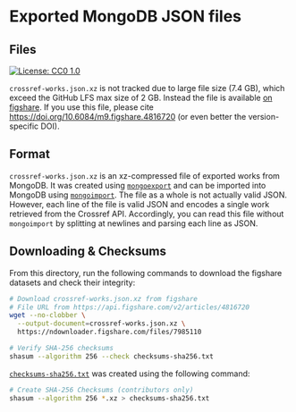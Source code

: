 # Exported MongoDB JSON files

## Files

[![License: CC0 1.0](https://img.shields.io/badge/DOI-10.6084/m9.figshare.4816720-blue.svg)](https://doi.org/10.6084/m9.figshare.4816720)

`crossref-works.json.xz` is not tracked due to large file size (7.4 GB), which exceed the GitHub LFS max size of 2 GB. Instead the file is available [on figshare](https://doi.org/b48h "Metadata for all DOIs in Crossref: JSON MongoDB exports of all works from the Crossref API").
If you use this file, please cite https://doi.org/10.6084/m9.figshare.4816720 (or even better the version-specific DOI).

## Format

`crossref-works.json.xz` is an xz-compressed file of exported works from MongoDB.
It was created using [`mongoexport`](https://docs.mongodb.com/manual/reference/program/mongoexport/) and can be imported into MongoDB using [`mongoimport`](https://docs.mongodb.com/manual/reference/program/mongoimport/).
The file as a whole is not actually valid JSON. However, each line of the file is valid JSON and encodes a single work retrieved from the Crossref API.
Accordingly, you can read this file without `mongoimport` by splitting at newlines and parsing each line as JSON.

## Downloading & Checksums

From this directory, run the following commands to download the figshare datasets and check their integrity:

```sh
# Download crossref-works.json.xz from figshare
# File URL from https://api.figshare.com/v2/articles/4816720
wget --no-clobber \
  --output-document=crossref-works.json.xz \
  https://ndownloader.figshare.com/files/7985110

# Verify SHA-256 checksums
shasum --algorithm 256 --check checksums-sha256.txt
```

[`checksums-sha256.txt`](checksums-sha256.txt) was created using the following command:

```sh
# Create SHA-256 Checksums (contributors only)
shasum --algorithm 256 *.xz > checksums-sha256.txt
```
